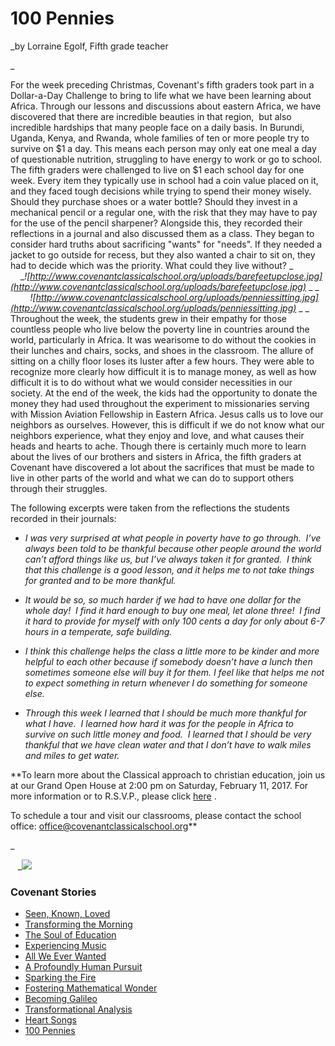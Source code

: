 # 100 Pennies

_by Lorraine Egolf, Fifth grade teacher

<span></span>_

<span>For the week preceding Christmas, Covenant's fifth graders took part in a Dollar-a-Day Challenge to bring to life what we have been learning about Africa. Through our lessons and discussions about eastern Africa, we have discovered that there are incredible beauties in that region,  but also incredible hardships that many people face on a daily basis. In Burundi, Uganda, Kenya, and Rwanda, whole families of ten or more people try to survive on $1 a day. This means each person may only eat one meal a day of questionable nutrition, struggling to have energy to work or go to school.</span> <span></span>  <span></span> <span>The fifth graders were challenged to live on $1 each school day for one week. Every item they typically use in school had a coin value placed on it, and they faced tough decisions while trying to spend their money wisely. Should they purchase shoes or a water bottle? Should they invest in a mechanical pencil or a regular one, with the risk that they may have to pay for the use of the pencil sharpener? Alongside this, they recorded their reflections in a journal and also discussed them as a class. They began to consider hard truths about sacrificing "wants" for "needs". If they needed a jacket to go outside for recess, but they also wanted a chair to sit on, they had to decide which was the priority. What could they live without?
_                  __![http://www.covenantclassicalschool.org/uploads/barefeetupclose.jpg](http://www.covenantclassicalschool.org/uploads/barefeetupclose.jpg)_ _ _          _![http://www.covenantclassicalschool.org/uploads/penniessitting.jpg](http://www.covenantclassicalschool.org/uploads/penniessitting.jpg)_ _ _</span>  <span></span>  <span></span> <span>Throughout the week, the students grew in their empathy for those countless people who live below the poverty line in countries around the world, particularly in Africa. It was wearisome to do without the cookies in their lunches and chairs, socks, and shoes in the classroom. The allure of sitting on a chilly floor loses its luster after a few hours. They were able to recognize more clearly how difficult it is to manage money, as well as how difficult it is to do without what we would consider necessities in our society. At the end of the week, the kids had the opportunity to donate the money they had used throughout the experiment to missionaries serving with Mission Aviation Fellowship in Eastern Africa.</span>  <span></span> <span>Jesus calls us to love our neighbors as ourselves. However, this is difficult if we do not know what our neighbors experience, what they enjoy and love, and what causes their heads and hearts to ache. Though there is certainly much more to learn about the lives of our brothers and sisters in Africa, the fifth graders at Covenant have discovered a lot about the sacrifices that must be made to live in other parts of the world and what we can do to support others through their struggles.</span>

 _<span></span>_ 

<span>The following excerpts were taken from the reflections the students recorded in their journals:</span>

 _<span></span>_ 

*   <span>_I was very surprised at what people in poverty have to go through.  I’ve always been told to be thankful because other people around the world can’t afford things like us, but I’ve always taken it for granted.  I think that this challenge is a good lesson, and it helps me to not take things for granted and to be more thankful._</span>

*   _<span>It would be so, so much harder if we had to have one dollar for the whole day!  I find it hard enough to buy one meal, let alone three!  I find it hard to provide for myself with only 100 cents a day for only about 6-7 hours in a temperate, safe building.</span> <span> </span>_

*   _<span>I think this challenge helps the class a little more to be kinder and more helpful to each other because if somebody doesn’t have a lunch then sometimes someone else will buy it for them. I feel like that helps me not to expect something in return whenever I do something for someone else.</span>_

*   _<span>Through this week I learned that I should be</span> <span>much</span> <span>more thankful for what I have.  I learned how hard it was for the people in Africa to survive on such little money and food.  I learned that I should be very thankful that we have clean water and that I don’t have to walk miles and miles to get water.</span>_

 <span></span> 

<span>**To learn more about the Classical approach to christian education,
join us at our Grand Open House at 2:00 pm on Saturday, February 11, 2017\.
For more information or to R.S.V.P., please click [here](https://cov-il.client.renweb.com/oa/inquiry.cfm?memberid=2291) .

To schedule a tour and visit our classrooms, please contact the school office: [office@covenantclassicalschool.org](mailto:office@covenantclassicalschool.org%20)**</span> 

_<span></span>

   _![](http://www.covenantclassicalschool.org/uploads/Penniescube.jpg)

### Covenant Stories

*   [Seen, Known, Loved](http://www.covenantclassicalschool.org/pages/page.asp?page_id=414200)
*   [Transforming the Morning](http://www.covenantclassicalschool.org/pages/page.asp?page_id=414178)
*   [The Soul of Education](http://www.covenantclassicalschool.org/pages/page.asp?page_id=409922)
*   [Experiencing Music](http://www.covenantclassicalschool.org/pages/page.asp?page_id=413793)
*   [All We Ever Wanted](http://www.covenantclassicalschool.org/pages/page.asp?page_id=406335)
*   [A Profoundly Human Pursuit](http://www.covenantclassicalschool.org/pages/page.asp?page_id=408272)
*   [Sparking the Fire](http://www.covenantclassicalschool.org/kindergartenstory)
*   [Fostering Mathematical Wonder](http://www.covenantclassicalschool.org/pages/page.asp?page_id=355256)
*   [Becoming Galileo](http://www.covenantclassicalschool.org/pages/page.asp?page_id=357129)
*   [Transformational Analysis](http://www.covenantclassicalschool.org/pages/page.asp?page_id=398064)
*   [Heart Songs](http://www.covenantclassicalschool.org/pages/page.asp?page_id=422701)
*   [100 Pennies](http://www.covenantclassicalschool.org/pages/page.asp?page_id=424728)